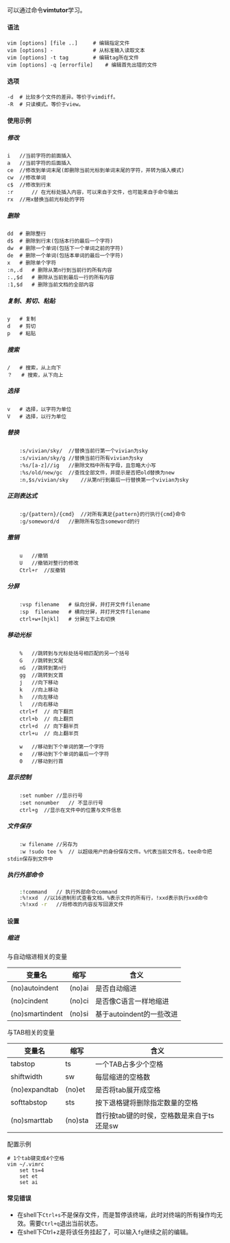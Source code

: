 可以通过命令**vimtutor**学习。

#### 语法

```
vim [options] [file ..]		# 编辑指定文件
vim [options] -				# 从标准输入读取文本
vim [options] -t tag		# 编辑tag所在文件
vim [options] -q [errorfile]	# 编辑首先出错的文件
```

#### 选项

```
-d	# 比较多个文件的差异。等价于vimdiff。
-R	# 只读模式。等价于view。
```

#### 使用示例

##### 修改

```
i	//当前字符的前面插入
a	//当前字符的后面插入
ce	//修改到单词末尾(即删除当前光标到单词末尾的字符，并转为插入模式)
cw	//修改单词
c$	//修改到行末
:r		// 在光标处插入内容，可以来自于文件，也可能来自于命令输出
rx	//用x替换当前光标处的字符
```

##### 删除

```
dd	# 删除整行
d$	# 删除到行末(包括本行的最后一个字符)
dw	# 删除一个单词(包括下一个单词之前的字符)
de	# 删除一个单词(包括本单词的最后一个字符)
x	# 删除单个字符
:n,.d	# 删除从第n行到当前行的所有内容
:.,$d	# 删除从当前到最后一行的所有内容
:1,$d	# 删除当前文档的全部内容
```

##### 复制、剪切、粘贴

```
y	# 复制
d	# 剪切
p	# 粘贴
```

##### 搜索

```
/	# 搜索，从上向下
？	# 搜索，从下向上
```

##### 选择

```
v	# 选择，以字符为单位
V	# 选择，以行为单位
```

##### 替换

```
	:s/vivian/sky/	//替换当前行第一个vivian为sky
	:s/vivian/sky/g	//替换当前行所有vivian为sky
	:%s/[a-z]//ig	//删除文档中所有字母，且忽略大小写
	:%s/old/new/gc	//查找全部文件，并提示是否把old替换为new
	:n,$s/vivian/sky	//从第n行到最后一行替换第一个vivian为sky
```

##### 正则表达式

```
	:g/{pattern}/{cmd}	//对所有满足{pattern}的行执行{cmd}命令
	:g/someword/d	//删除所有包含someword的行
```



##### 撤销

```
	u	//撤销
	U	//撤销对整行的修改
	Ctrl+r	//反撤销
```



##### 分屏

```
	:vsp filename	# 纵向分屏，并打开文件filename
	:sp  filename	# 横向分屏，并打开文件filename
	ctrl+w+[hjkl]	# 分屏左下上右切换
```

##### 移动光标

```
	%	//跳转到与光标处括号相匹配的另一个括号
	G	//跳转到文尾
	nG	//跳转到第n行
	gg	//跳转到文首
	j	//向下移动
	k	//向上移动
	h	//向左移动
	l	//向右移动
	ctrl+f	// 向下翻页
	ctrl+b	// 向上翻页
	ctrl+d	// 向下翻半页
	ctrl+u	// 向上翻半页
	
	w	//移动到下个单词的第一个字符
	e	//移动到下个单词的最后一个字符
	0	//移动到行首
```

##### 显示控制

```
	:set number	//显示行号
	:set nonumber	// 不显示行号
	ctrl+g	//显示在文件中的位置与文件信息
```

##### 文件保存

```
	:w filename	//另存为
	:w !sudo tee %	// 以超级用户的身份保存文件。%代表当前文件名，tee命令把stdin保存到文件中
```

##### 执行外部命令

```bash
	:!command	// 执行外部命令command
	:%!xxd	//以16进制形式查看文档，%表示文件的所有行，!xxd表示执行xxd命令
	:%!xxd -r	//将修改的内容反写回源文件
```
#### 设置

##### 缩进

与自动缩进相关的变量

| 变量名          | 缩写   | 含义                     |
| --------------- | ------ | ------------------------ |
| (no)autoindent  | (no)ai | 是否自动缩进             |
| (no)cindent     | (no)ci | 是否像C语言一样地缩进    |
| (no)smartindent | (no)si | 基于autoindent的一些改进 |

与TAB相关的变量

| 变量名        | 缩写    | 含义                                      |
| ------------- | ------- | ----------------------------------------- |
| tabstop       | ts      | 一个TAB占多少个空格                       |
| shiftwidth    | sw      | 每层缩进的空格数                          |
| (no)expandtab | (no)et  | 是否将tab展开成空格                       |
| softtabstop   | sts     | 按下退格键将删除指定数量的空格            |
| (no)smarttab  | (no)sta | 首行按tab键的时侯，空格数是来自于ts还是sw |

配置示例

```
# 1个tab键变成4个空格
vim ~/.vimrc
	set ts=4
	set et
	set ai
```



#### 常见错误

- 在shell下`Ctrl+s`不是保存文件，而是暂停该终端，此时对终端的所有操作均无效。需要`Ctrl+q`退出当前状态。
- 在shell下Ctrl+z是将该任务挂起了，可以输入`fg`继续之前的编辑。
